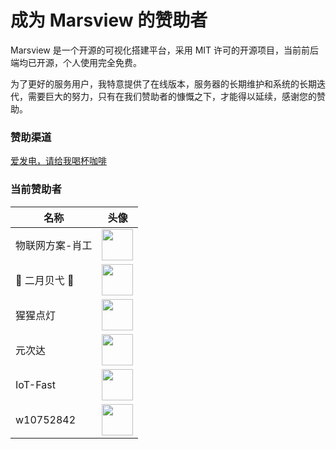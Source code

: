 # 成为 Marsview 的赞助者

Marsview 是一个开源的可视化搭建平台，采用 MIT 许可的开源项目，当前前后端均已开源，个人使用完全免费。

为了更好的服务用户，我特意提供了在线版本，服务器的长期维护和系统的长期迭代，需要巨大的努力，只有在我们赞助者的慷慨之下，才能得以延续，感谢您的赞助。

### 赞助渠道

[爱发电，请给我喝杯咖啡](https://afdian.com/a/marsview)

### 当前赞助者

| 名称            | 头像                                   |
| --------------- | -------------------------------------- |
| 物联网方案-肖工 | <img src="/sponsor/3.png"  width="50"> |
| 🥕 二月贝弋 🥕  | <img src="/sponsor/2.png"  width="50"> |
| 猩猩点灯        | <img src="/sponsor/1.png"  width="50"> |
| 元次达          | <img src="/sponsor/4.png"  width="50"> |
| IoT-Fast        | <img src="/sponsor/5.png"  width="50"> |
| w10752842       | <img src="/sponsor/6.png"  width="50"> |
